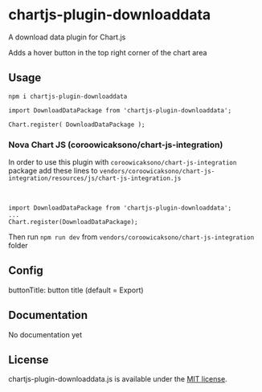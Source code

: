 # chartjs-plugin-downloaddata

A download data  plugin for Chart.js

Adds a hover button in the top right corner of the chart area

## Usage

`npm i chartjs-plugin-downloaddata`

`import DownloadDataPackage from 'chartjs-plugin-downloaddata';`

`Chart.register(
    DownloadDataPackage
);`

### Nova Chart JS (coroowicaksono/chart-js-integration)

In order to use this plugin with `coroowicaksono/chart-js-integration` package add these lines to `vendors/coroowicaksono/chart-js-integration/resources/js/chart-js-integration.js`

<br>

`import DownloadDataPackage from 'chartjs-plugin-downloaddata';`<br>
`...`<br>
`Chart.register(DownloadDataPackage);`

Then run `npm run dev` from `vendors/coroowicaksono/chart-js-integration` folder

## Config

buttonTitle: button title (default = Export)

## Documentation

No documentation yet

## License

chartjs-plugin-downloaddata.js is available under the [MIT license](https://opensource.org/licenses/MIT).
